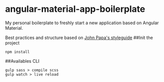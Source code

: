 # angular-material-app-boilerplate
My personal boilerplate to freshly start a new application based on Angular Material.

Best practices and structure based on [John Papa's styleguide](https://github.com/johnpapa/angular-styleguide/tree/master/a1)
##Init the project
```
npm install
```
##Availables CLI
```
gulp sass > compile scss
gulp watch > live reload
```
